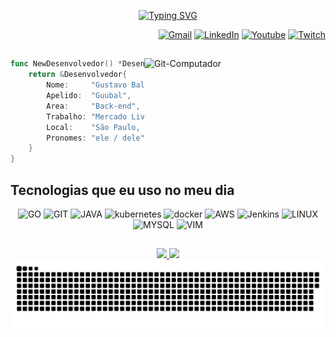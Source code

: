 <div align="center">
  
[![Typing SVG](https://readme-typing-svg.demolab.com?font=Fira+Code&weight=500&size=24&pause=1000&color=A53FF7&random=false&width=435&height=80&lines=Oi!+Eu+sou+o+Gustavo+Balieiro+%F0%9F%96%90%EF%B8%8F;Bem+vindo(a)+ao+meu+perfil)](https://git.io/typing-svg)
</div>
  
<div align="right">
  
[![Gmail](https://img.shields.io/badge/-Gmail-FC361C?style=for-the-badge&logo=gmail&logoColor=white)](mailto:gbalieriof@gmail.com)
[![LinkedIn](https://img.shields.io/badge/Linkedin-0b66c2?style=for-the-badge&logo=linkedin&logoColor=white)](https://www.linkedin.com/in/guubal/)
[![Youtube](https://img.shields.io/badge/YouTube-FF0000?style=for-the-badge&logo=youtube&logoColor=white)](https://www.youtube.com/@guubal)
[![Twitch](https://img.shields.io/badge/Twitch-9146FF?style=for-the-badge&logo=twitch&logoColor=white)](https://twitch.tv/guubal)
</div>

##



  <img align="right" alt="Git-Computador" width="290px" src="https://media4.giphy.com/media/v1.Y2lkPTc5MGI3NjExcGVrNDd5NXZxeGp1bWs0eGcxcHV1ZGMwM3ViNjI0M2V1NWd5ZGZtbCZlcD12MV9pbnRlcm5hbF9naWZfYnlfaWQmY3Q9Zw/JqmupuTVZYaQX5s094/giphy.gif"/>

```go
func NewDesenvolvedor() *Desenvolvedor {
    return &Desenvolvedor{
        Nome:     "Gustavo Balieiro",
        Apelido:  "Guubal",
        Area:     "Back-end",
        Trabalho: "Mercado Livre",
        Local:    "São Paulo, SP",
        Pronomes: "ele / dele",
    }
}
```

## Tecnologias que eu uso no meu dia
<p align="center">
  <a><img alt = "GO" width="40" height="40"  src="https://skillicons.dev/icons?i=go" /></a>
  <a><img alt = "GIT" width="40" height="40"  src="https://skillicons.dev/icons?i=git" /></a>
  <a><img alt = "JAVA" width="40" height="40"  src="https://skillicons.dev/icons?i=java&theme=light" /></a>
  <a><img alt = "kubernetes" width="40" height="40"  src="https://skillicons.dev/icons?i=kubernetes" /></a>
  <a><img alt = "docker" width="40" height="40"  src="https://skillicons.dev/icons?i=docker" /></a>
  <a><img alt = "AWS" width="40" height="40"  src="https://skillicons.dev/icons?i=aws&theme=light" /></a>
  <a><img alt = "Jenkins" width="40" height="40"  src="https://skillicons.dev/icons?i=jenkins" /></a>
  <a><img alt = "LINUX" width="40" height="40"  src="https://skillicons.dev/icons?i=linux&theme=light" /></a>
  <a><img alt = "MYSQL" width="40" height="40"  src="https://skillicons.dev/icons?i=mysql" /></a>
  <a><img alt = "VIM" width="40" height="40"  src="https://skillicons.dev/icons?i=vim&theme=light" /></a>
</p>

##
<div align="center">
  <a href="https://github.com/guubal">
  <img height="160em" src="https://github-readme-stats.vercel.app/api?username=guubal&show_icons=true&theme=jolly&include_all_commits=true&count_private=true"/>
  <img height="160em" src="https://github-readme-stats.vercel.app/api/top-langs/?username=guubal&layout=compact&langs_count=7&theme=jolly"/>
</div>

<picture>
  <source media="(prefers-color-scheme: dark)" srcset="https://raw.githubusercontent.com/guubal/guubal/output/github-contribution-grid-snake-dark.svg">
  <source media="(prefers-color-scheme: light)" srcset="https://raw.githubusercontent.com/guubal/guubal/output/github-contribution-grid-snake.svg">
  <img alt="github contribution grid snake animation" src="https://raw.githubusercontent.com/guubal/guubal/output/github-contribution-grid-snake.svg">
</picture>

